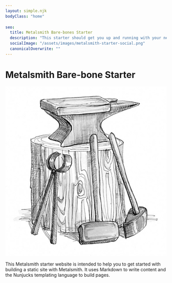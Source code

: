 ```yaml
---
layout: simple.njk
bodyClass: "home"

seo:
  title: Metalsmith Bare-bones Starter
  description: "This starter should get you up and running with your new favorite static site genrator Metalsmith"
  socialImage: "/assets/images/metalsmith-starter-social.png"
  canonicalOverwrite: ""
---
```

# Metalsmith Bare-bone Starter

![anvil and tools](anvil-with-tools.jpg)

This Metalsmith starter website is intended to help you to get started with building a static site with Metalsmith. It uses Markdown to write content and the Nunjucks templating language to build pages.
